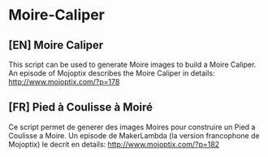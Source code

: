 # Moire-Caliper
## [EN]  Moire Caliper 
This script can be used to generate Moire images to build a Moire Caliper.  
An episode of Mojoptix describes the Moire Caliper in details:  
http://www.mojoptix.com/?p=178

## [FR]  Pied à Coulisse à Moiré
Ce script permet de generer des images Moires pour construire un Pied a Coulisse a Moire. 
Un episode de MakerLambda (la version francophone de Mojoptix) le decrit en details:
http://www.mojoptix.com/?p=182
